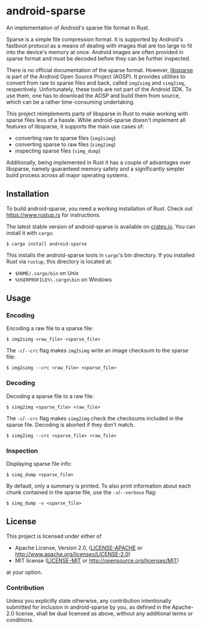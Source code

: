 # android-sparse

An implementation of Android's sparse file format in Rust.

Sparse is a simple file compression format. It is supported by Android's
fastboot protocol as a means of dealing with images that are too large to fit
into the device's memory at once. Android images are often provided in sparse
format and must be decoded before they can be further inspected.

There is no official documentation of the sparse format. However,
[libsparse](https://android.googlesource.com/platform/system/core/+/master/libsparse/)
is part of the Android Open Source Project (AOSP). It provides utilities to
convert from raw to sparse files and back, called `img2simg` and `simg2img`,
respectively. Unfortunately, these tools are not part of the Android SDK. To
use them, one has to download the AOSP and build them from source, which can be
a rather time-consuming undertaking.

This project reimplements parts of libsparse in Rust to make working with
sparse files less of a hassle. While android-sparse doesn't implement all
features of libsparse, it supports the main use cases of:

* converting raw to sparse files (`img2simg`)
* converting sparse to raw files (`simg2img`)
* inspecting sparse files (`simg_dump`)

Additionally, being implemented in Rust it has a couple of advantages over
libsparse, namely guaranteed memory safety and a significantly simpler build
process across all major operating systems.

## Installation

To build android-sparse, you need a working installation of Rust. Check out
https://www.rustup.rs for instructions.

The latest stable version of android-sparse is available on
[crates.io](https://crates.io/crates/android-sparse). You can install it with
`cargo`:

    $ cargo install android-sparse

This installs the android-sparse tools in `cargo`'s bin directory. If you
installed Rust via `rustup`, this directory is located at:

* `$HOME/.cargo/bin` on Unix
* `%USERPROFILE%\.cargo\bin` on Windows

## Usage

### Encoding

Encoding a raw file to a sparse file:

    $ img2simg <raw_file> <sparse_file>

The `-c`/`--crc` flag makes `img2simg` write an image checksum to the sparse file:

    $ img2simg --crc <raw_file> <sparse_file>

### Decoding

Decoding a sparse file to a raw file:

    $ simg2img <sparse_file> <raw_file>

The `-c`/`--crc` flag makes `simg2img` check the checksums included in the sparse
file. Decoding is aborted if they don't match.

    $ simg2img --crc <sparse_file> <raw_file>

### Inspection

Displaying sparse file info:

    $ simg_dump <sparse_file>

By default, only a summary is printed. To also print information about each
chunk contained in the sparse file, use the `-v`/`--verbose` flag:

    $ simg_dump -v <sparse_file>

## License

This project is licensed under either of

 * Apache License, Version 2.0, ([LICENSE-APACHE](LICENSE-APACHE) or
   http://www.apache.org/licenses/LICENSE-2.0)
 * MIT license ([LICENSE-MIT](LICENSE-MIT) or
   http://opensource.org/licenses/MIT)

at your option.

### Contribution

Unless you explicitly state otherwise, any contribution intentionally submitted
for inclusion in android-sparse by you, as defined in the Apache-2.0 license,
shall be dual licensed as above, without any additional terms or conditions.
